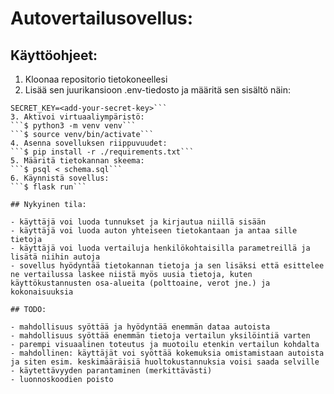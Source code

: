 # Autovertailusovellus:

## Käyttöohjeet:

1. Kloonaa repositorio tietokoneellesi
2. Lisää sen juurikansioon .env-tiedosto ja määritä sen sisältö näin:
```DATABASE_URL=<add-your-local-database>
SECRET_KEY=<add-your-secret-key>```
3. Aktivoi virtuaaliympäristö:
```$ python3 -m venv venv```
```$ source venv/bin/activate```
4. Asenna sovelluksen riippuvuudet:
```$ pip install -r ./requirements.txt```
5. Määritä tietokannan skeema:
```$ psql < schema.sql```
6. Käynnistä sovellus:
```$ flask run```

## Nykyinen tila:

- käyttäjä voi luoda tunnukset ja kirjautua niillä sisään
- käyttäjä voi luoda auton yhteiseen tietokantaan ja antaa sille tietoja
- käyttäjä voi luoda vertailuja henkilökohtaisilla parametreillä ja lisätä niihin autoja
- sovellus hyödyntää tietokannan tietoja ja sen lisäksi että esittelee ne vertailussa laskee niistä myös uusia tietoja, kuten käyttökustannusten osa-alueita (polttoaine, verot jne.) ja kokonaisuuksia

## TODO:

- mahdollisuus syöttää ja hyödyntää enemmän dataa autoista
- mahdollisuus syöttää enemmän tietoja vertailun yksilöintiä varten
- parempi visuaalinen toteutus ja muotoilu etenkin vertailun kohdalta
- mahdollinen: käyttäjät voi syöttää kokemuksia omistamistaan autoista ja siten esim. keskimääräisiä huoltokustannuksia voisi saada selville
- käytettävyyden parantaminen (merkittävästi)
- luonnoskoodien poisto


